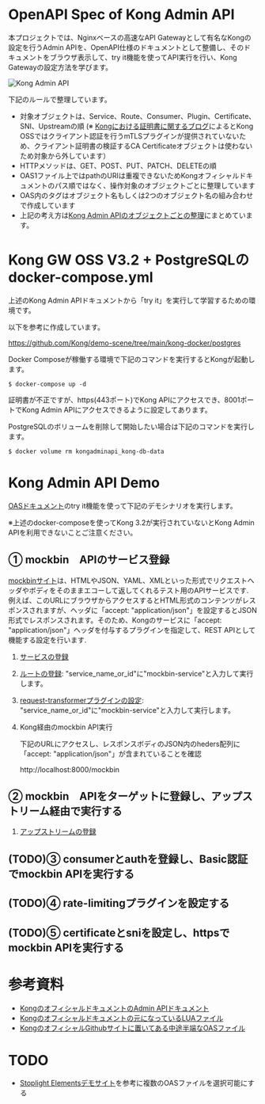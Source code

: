 # OpenAPI Spec of Kong Admin API

本プロジェクトでは、Nginxベースの高速なAPI Gatewayとして有名なKongの設定を行うAdmin APIを、OpenAPI仕様のドキュメントとして整備し、そのドキュメントをブラウザ表示して、try it機能を使ってAPI実行を行い、Kong Gatewayの設定方法を学びます。

![Kong Admin API](https://kong-community-jp.github.io/kongbasics)

下記のルールで整理しています。
- 対象オブジェクトは、Service、Route、Consumer、Plugin、Certificate、SNI、Upstreamの順
(※ [Kongにおける証明書に関するブログ](https://konghq.com/blog/mutual-tls-api-gateway)によるとKong OSSではクライアント認証を行うmTLSプラグインが提供されていないため、クライアント証明書の検証するCA Certificateオブジェクトは使わないため対象から外しています）
- HTTPメソッドは、GET、POST、PUT、PATCH、DELETEの順
- OAS1ファイル上ではpathのURIは重複できないためKongオフィシャルドキュメントのパス順ではなく、操作対象のオブジェクトごとに整理しています
- OAS内のタグはオブジェクト名もしくは2つのオブジェクト名の組み合わせで作成しています
- 上記の考え方は[Kong Admin APIのオブジェクトごとの整理](./APIList.md)にまとめています。

# Kong GW OSS V3.2 + PostgreSQLのdocker-compose.yml

上述のKong Admin APIドキュメントから「try it」を実行して学習するための環境です。

以下を参考に作成しています。

https://github.com/Kong/demo-scene/tree/main/kong-docker/postgres

Docker Composeが稼働する環境で下記のコマンドを実行するとKongが起動します。

```
$ docker-compose up -d
```

証明書が不正ですが、https(443ポート)でKong APIにアクセスでき、8001ポートでKong Admin APIにアクセスできるように設定してあります。

PostgreSQLのボリュームを削除して開始したい場合は下記のコマンドを実行します。
```
$ docker volume rm kongadminapi_kong-db-data
```

# Kong Admin API Demo
[OASドキュメント](https://kong-community-jp.github.io/kongbasics/mockbin.html)のtry it機能を使って下記のデモシナリオを実行します。

※上述のdocker-composeを使ってKong 3.2が実行されていないとKong Admin APIを利用できないことご注意ください。

## ① mockbin　APIのサービス登録

[mockbinサイト](https://mockbin.org/request)は、HTMLやJSON、YAML、XMLといった形式でリクエストヘッダやボディをそのままエコーして返してくれるテスト用のAPIサービスです. 例えば、このURLにブラウザからアクセスするとHTML形式のコンテンツがレスポンスされますが、ヘッダに「accept: "application/json"」を設定するとJSON形式でレスポンスされます。そのため、Kongのサービスに「accept: "application/json"」ヘッダを付与するプラグインを指定して、REST APIとして機能する設定を行います.

1. [サービスの登録](https://kong-community-jp.github.io/kongbasics/mockbin.html#/operations/1-2_create-service)
2. [ルートの登録](https://kong-community-jp.github.io/kongbasics/mockbin.html#/operations/2-8_create-route-associated-to-a-specific-service): "service_name_or_id"に"mockbin-service"と入力して実行します。
3. [request-transformerプラグインの設定](https://kong-community-jp.github.io/kongbasics/mockbin.html#/operations/4-8_create-plugin-associated-to-a-specific-service): "service_name_or_id"に"mockbin-service"と入力して実行します。
4. Kong経由のmockbin API実行

    下記のURLにアクセスし、レスポンスボディのJSON内のheders配列に「accept: "application/json"」が含まれていることを確認

    http://localhost:8000/mockbin

## ② mockbin　APIをターゲットに登録し、アップストリーム経由で実行する

1. [アップストリームの登録](https://kong-community-jp.github.io/kongbasics/mockbin.html#/operations/7-2_create-upstream)

## (TODO)③ consumerとauthを登録し、Basic認証でmockbin APIを実行する
## (TODO)④ rate-limitingプラグインを設定する
## (TODO)⑤ certificateとsniを設定し、httpsでmockbin APIを実行する

# 参考資料
- [KongのオフィシャルドキュメントのAdmin APIドキュメント](https://docs.konghq.com/gateway/3.0.x/admin-api)
- [Kongのオフィシャルドキュメントの元になっているLUAファイル](https://github.com/Kong/kong/blob/master/autodoc/admin-api/data/admin-api.lua)
- [KongのオフィシャルGithubサイトに置いてある中途半端なOASファイル](https://github.com/Kong/kong/blob/master/kong-admin-api.yml)

# TODO
- [Stoplight Elementsデモサイト](https://elements-demo.stoplight.io/#/)を参考に複数のOASファイルを選択可能にする
